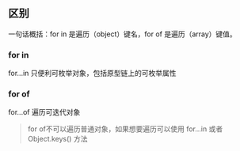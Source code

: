 ## 区别
一句话概括：for in 是遍历（object）键名，for of 是遍历（array）键值。


### for in
for...in 只便利可枚举对象，包括原型链上的可枚举属性

### for of
for...of 遍历可迭代对象

> for of不可以遍历普通对象，如果想要遍历可以使用 for...in 或者 Object.keys() 方法
